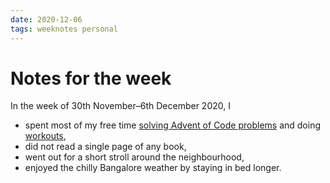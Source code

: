 ```yaml
---
date: 2020-12-06
tags: weeknotes personal
---
```


# Notes for the week

In the week of 30th November–6th December 2020, I

- spent most of my free time [solving Advent of Code problems](/2020/aoc-wk1) and doing [workouts](https://abhinavsarkar.net/activities/),
- did not read a single page of any book,
- went out for a short stroll around the neighbourhood,
- enjoyed the chilly Bangalore weather by staying in bed longer.
